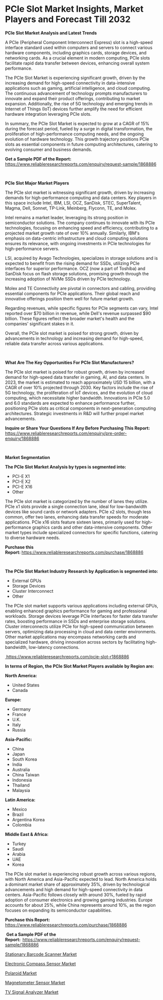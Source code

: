 <p><h1>PCIe Slot Market Insights, Market Players and Forecast Till 2032</h1></p><p><strong>PCIe Slot Market Analysis and Latest Trends</strong></p>
<p><p>A PCIe (Peripheral Component Interconnect Express) slot is a high-speed interface standard used within computers and servers to connect various hardware components, including graphics cards, storage devices, and networking cards. As a crucial element in modern computing, PCIe slots facilitate rapid data transfer between devices, enhancing overall system performance.</p><p>The PCIe Slot Market is experiencing significant growth, driven by the increasing demand for high-speed connectivity in data-intensive applications such as gaming, artificial intelligence, and cloud computing. The continuous advancement of technology prompts manufacturers to innovate and expand their product offerings, contributing to market expansion. Additionally, the rise of 5G technology and emerging trends in Internet of Things (IoT) devices further amplify the need for efficient hardware integration leveraging PCIe slots.</p><p>In summary, the PCIe Slot Market is expected to grow at a CAGR of 15% during the forecast period, fueled by a surge in digital transformation, the proliferation of high-performance computing needs, and the ongoing evolution of hardware technology. This growth trajectory positions PCIe slots as essential components in future computing architectures, catering to evolving consumer and business demands.</p></p>
<p><strong>Get a Sample PDF of the Report:&nbsp;</strong> <a href="https://www.reliableresearchreports.com/enquiry/request-sample/1868886?utm_campaign=13&utm_medium=2&utm_source=Github&utm_content=ia&utm_term=10022025&utm_id=pcie-slot">https://www.reliableresearchreports.com/enquiry/request-sample/1868886</a></p>
<p>&nbsp;</p>
<p><strong>PCIe Slot Major Market Players</strong></p>
<p><p>The PCIe slot market is witnessing significant growth, driven by increasing demands for high-performance computing and data centers. Key players in this space include Intel, IBM, LSI, OCZ, SanDisk, STEC, SuperTalent, Magma, Dell, Sonnet, TP-Link, Meinberg, Flyconn, TE, and Molex.</p><p>Intel remains a market leader, leveraging its strong position in semiconductor solutions. The company continues to innovate with its PCIe technologies, focusing on enhancing speed and efficiency, contributing to a projected market growth rate of over 10% annually. Similarly, IBM's emphasis on data-centric infrastructure and cloud computing solutions ensures its relevance, with ongoing investments in PCIe technologies for high-performance servers.</p><p>LSI, acquired by Avago Technologies, specializes in storage solutions and is expected to benefit from the rising demand for SSDs, utilizing PCIe interfaces for superior performance. OCZ (now a part of Toshiba) and SanDisk focus on flash storage solutions, promising growth through the increasing adoption of NVMe SSDs driven by PCIe technology.</p><p>Molex and TE Connectivity are pivotal in connectors and cabling, providing essential components for PCIe applications. Their global reach and innovative offerings position them well for future market growth.</p><p>Regarding revenues, while specific figures for PCIe segments can vary, Intel reported over $70 billion in revenue, while Dell's revenue surpassed $90 billion. These figures reflect the broader market's health and the companies' significant stakes in it.</p><p>Overall, the PCIe slot market is poised for strong growth, driven by advancements in technology and increasing demand for high-speed, reliable data transfer across various applications.</p></p>
<p>&nbsp;</p>
<p><strong>What Are The Key Opportunities For PCIe Slot Manufacturers?</strong></p>
<p><p>The PCIe slot market is poised for robust growth, driven by increased demand for high-speed data transfer in gaming, AI, and data centers. In 2023, the market is estimated to reach approximately USD 15 billion, with a CAGR of over 10% projected through 2030. Key factors include the rise of 5G technology, the proliferation of IoT devices, and the evolution of cloud computing, which necessitate higher bandwidth. Innovations in PCIe 5.0 and 6.0 standards are expected to enhance performance further, positioning PCIe slots as critical components in next-generation computing architectures. Strategic investments in R&D will further propel market advancements.</p></p>
<p><strong>Inquire or Share Your Questions If Any Before Purchasing This Report:</strong> <a href="https://www.reliableresearchreports.com/enquiry/pre-order-enquiry/1868886?utm_campaign=13&utm_medium=2&utm_source=Github&utm_content=ia&utm_term=10022025&utm_id=pcie-slot">https://www.reliableresearchreports.com/enquiry/pre-order-enquiry/1868886</a></p>
<p>&nbsp;</p>
<p><strong>Market Segmentation</strong></p>
<p><strong>The PCIe Slot Market Analysis by types is segmented into:</strong></p>
<p><ul><li>PCI-E X1</li><li>PCI-E X2</li><li>PCI-E X16</li><li>Other</li></ul></p>
<p><p>The PCIe slot market is categorized by the number of lanes they utilize. PCIe x1 slots provide a single connection lane, ideal for low-bandwidth devices like sound cards or network adapters. PCIe x2 slots, though less common, offer two lanes, enhancing data transfer speeds for moderate applications. PCIe x16 slots feature sixteen lanes, primarily used for high-performance graphics cards and other data-intensive components. Other market types include specialized connectors for specific functions, catering to diverse hardware needs.</p></p>
<p><strong>Purchase this Report:&nbsp;</strong><a href="https://www.reliableresearchreports.com/purchase/1868886?utm_campaign=13&utm_medium=2&utm_source=Github&utm_content=ia&utm_term=10022025&utm_id=pcie-slot">https://www.reliableresearchreports.com/purchase/1868886</a></p>
<p>&nbsp;</p>
<p><strong>The PCIe Slot Market Industry Research by Application is segmented into:</strong></p>
<p><ul><li>External GPUs</li><li>Storage Devices</li><li>Cluster Interconnect</li><li>Other</li></ul></p>
<p><p>The PCIe slot market supports various applications including external GPUs, enabling enhanced graphics performance for gaming and professional workloads. Storage devices leverage PCIe interfaces for faster data transfer rates, boosting performance in SSDs and enterprise storage solutions. Cluster interconnects utilize PCIe for high-speed communication between servers, optimizing data processing in cloud and data center environments. Other market applications may encompass networking cards and specialized hardware, driving innovation across sectors by facilitating high-bandwidth, low-latency connections.</p></p>
<p><a href="https://www.reliableresearchreports.com/pcie-slot-r1868886?utm_campaign=13&utm_medium=2&utm_source=Github&utm_content=ia&utm_term=10022025&utm_id=pcie-slot">&nbsp;https://www.reliableresearchreports.com/pcie-slot-r1868886</a></p>
<p><strong>In terms of Region, the PCIe Slot Market Players available by Region are:</strong></p>
<p>
    <p> <strong> North America: </strong>
        <ul>
            <li>United States</li>
            <li>Canada</li>
        </ul>
        </p> 
    <p> <strong> Europe: </strong>
        <ul>
            <li>Germany</li>
            <li>France</li>
            <li>U.K.</li>
            <li>Italy</li>
            <li>Russia</li>
        </ul>
        </p> 
    <p> <strong> Asia-Pacific: </strong>
        <ul>
            <li>China</li>
            <li>Japan</li>
            <li>South Korea</li>
            <li>India</li>
            <li>Australia</li>
            <li>China Taiwan</li>
            <li>Indonesia</li>
            <li>Thailand</li>
            <li>Malaysia</li>
        </ul>
        </p> 
    <p> <strong> Latin America: </strong>
        <ul>
            <li>Mexico</li>
            <li>Brazil</li>
            <li>Argentina Korea</li>
            <li>Colombia</li>
        </ul>
        </p> 
    <p> <strong> Middle East & Africa: </strong>
        <ul>
            <li>Turkey</li>
            <li>Saudi</li>
            <li>Arabia</li>
            <li>UAE</li>
            <li>Korea</li>
        </ul>
    </p>
    </p>
<p><p>The PCIe slot market is experiencing robust growth across various regions, with North America and Asia-Pacific expected to lead. North America holds a dominant market share of approximately 35%, driven by technological advancements and high demand for high-speed connectivity in data centers. Asia-Pacific follows closely with around 30%, fueled by rapid adoption of consumer electronics and growing gaming industries. Europe accounts for about 25%, while China represents around 10%, as the region focuses on expanding its semiconductor capabilities.</p></p>
<p><strong>Purchase this Report: </strong><a href="https://www.reliableresearchreports.com/purchase/1868886?utm_campaign=13&utm_medium=2&utm_source=Github&utm_content=ia&utm_term=10022025&utm_id=pcie-slot">https://www.reliableresearchreports.com/purchase/1868886</a></p>
<p>&nbsp;<strong>Get a Sample PDF of the Report:&nbsp;&nbsp;</strong><a href="https://www.reliableresearchreports.com/enquiry/request-sample/1868886?utm_campaign=13&utm_medium=2&utm_source=Github&utm_content=ia&utm_term=10022025&utm_id=pcie-slot">https://www.reliableresearchreports.com/enquiry/request-sample/1868886</a></p>
<p><strong></strong></p>
<p><p><a href="https://github.com/popupioo/Market-Research-Report-List-1/blob/main/stationary-barcode-scanner-market.md?utm_campaign=13&utm_medium=2&utm_source=Github&utm_content=ia&utm_term=10022025&utm_id=pcie-slot">Stationary Barcode Scanner Market</a></p><p><a href="https://github.com/peddicehle/Market-Research-Report-List-1/blob/main/electronic-compass-sensor-market.md?utm_campaign=13&utm_medium=2&utm_source=Github&utm_content=ia&utm_term=10022025&utm_id=pcie-slot">Electronic Compass Sensor Market</a></p><p><a href="https://github.com/njockebogris/Market-Research-Report-List-1/blob/main/polaroid-market.md?utm_campaign=13&utm_medium=2&utm_source=Github&utm_content=ia&utm_term=10022025&utm_id=pcie-slot">Polaroid Market</a></p><p><a href="https://github.com/ahmalaloanne/Market-Research-Report-List-1/blob/main/magnetometer-sensor-market.md?utm_campaign=13&utm_medium=2&utm_source=Github&utm_content=ia&utm_term=10022025&utm_id=pcie-slot">Magnetometer Sensor Market</a></p><p><a href="https://github.com/abantolemox08/Market-Research-Report-List-1/blob/main/tv-signal-analyzer-market.md?utm_campaign=13&utm_medium=2&utm_source=Github&utm_content=ia&utm_term=10022025&utm_id=pcie-slot">TV Signal Analyzer Market</a></p></p>